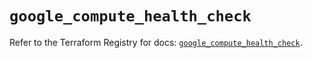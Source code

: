 # `google_compute_health_check`

Refer to the Terraform Registry for docs: [`google_compute_health_check`](https://registry.terraform.io/providers/hashicorp/google/5.34.0/docs/resources/compute_health_check).
